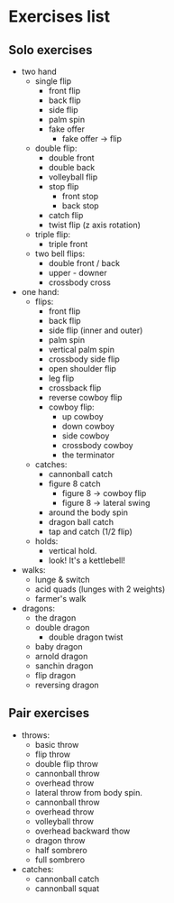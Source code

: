 # Exercises list

## Solo exercises

- two hand
    - single flip
        - front flip
        - back flip
        - side flip
        - palm spin
        - fake offer
          - fake offer -> flip 
    - double flip:
        - double front
        - double back
        - volleyball flip
        - stop flip
            - front stop
            - back stop
        - catch flip
        - twist flip (z axis rotation)
    - triple flip:
        - triple front
    - two bell flips:
        - double front / back
        - upper - downer
        - crossbody cross
- one hand:
    - flips:
        - front flip
        - back flip
        - side flip (inner and outer)
        - palm spin
        - vertical palm spin
        - crossbody side flip
        - open shoulder flip
        - leg flip
        - crossback flip
        - reverse cowboy flip
        - cowboy flip:
            - up cowboy
            - down cowboy
            - side cowboy
            - crossbody cowboy
            - the terminator
    - catches:
        - cannonball catch
        - figure 8 catch
            - figure 8 -> cowboy flip
            - figure 8 -> lateral swing
      - around the body spin
      - dragon ball catch
      - tap and catch (1/2 flip)
    - holds:
      - vertical hold.
      - look! It's a kettlebell! 
- walks:
    - lunge & switch
    - acid quads (lunges with 2 weights)
    - farmer's walk
- dragons:
    - the dragon
    - double dragon
        - double dragon twist
    - baby dragon
    - arnold dragon
    - sanchin dragon
    - flip dragon
    - reversing dragon

## Pair exercises

- throws:
    - basic throw
    - flip throw
    - double flip throw
    - cannonball throw
    - overhead throw
    - lateral throw from body spin.
	- cannonball throw
	- overhead throw
    - volleyball throw
    - overhead backward thow
    - dragon throw
    - half sombrero
    - full sombrero
- catches:
	- cannonball catch
	- cannonball squat

  

